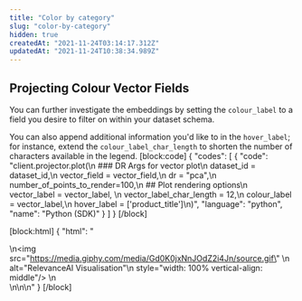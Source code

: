 ```yaml
---
title: "Color by category"
slug: "color-by-category"
hidden: true
createdAt: "2021-11-24T03:14:17.312Z"
updatedAt: "2021-11-24T10:38:34.989Z"
---
```

## Projecting Colour Vector Fields

You can further investigate the embeddings by setting the `colour_label` to a field you desire to filter on within your dataset schema.

You can also append additional information you'd like to in the `hover_label`; for instance, extend the `colour_label_char_length` to shorten the number of characters available in the legend.
[block:code]
{
  "codes": [
    {
      "code": "client.projector.plot(\n    ### DR Args for vector plot\n    dataset_id = dataset_id,\n    vector_field = vector_field,\n    dr = \"pca\",\n    number_of_points_to_render=100,\n    ## Plot rendering options\n    vector_label = vector_label, \n    vector_label_char_length = 12,\n    colour_label = vector_label,\n    hover_label = ['product_title']\n)",
      "language": "python",
      "name": "Python (SDK)"
    }
  ]
}
[/block]

[block:html]
{
  "html": "<div>\n<img src=\"https://media.giphy.com/media/Gd0K0jxNnJOdZ2i4Jn/source.gif\" \n     alt=\"RelevanceAI Visualisation\"\n     style=\"width: 100% vertical-align: middle\"/> \n</div>\n\n<style></style>\n"
}
[/block]
